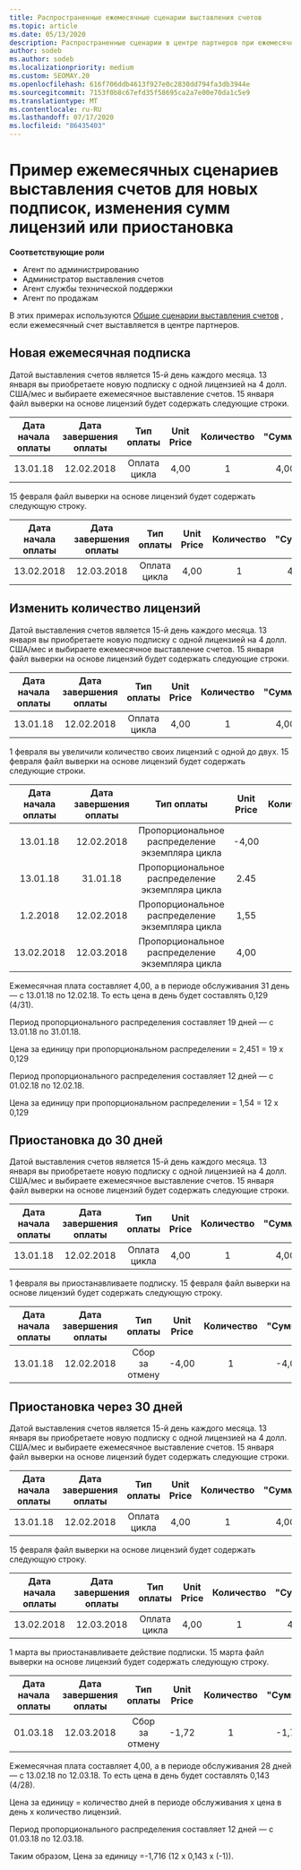 ```yaml
---
title: Распространенные ежемесячные сценарии выставления счетов
ms.topic: article
ms.date: 05/13/2020
description: Распространенные сценарии в центре партнеров при ежемесячном выставлении счетов — включает добавление новых подписок, изменение количества лицензий и приостановку подписок.
author: sodeb
ms.author: sodeb
ms.localizationpriority: medium
ms.custom: SEOMAY.20
ms.openlocfilehash: 616f706ddb4613f927e0c2830dd794fa3db3944e
ms.sourcegitcommit: 7153f0b8c67efd35f58695ca2a7e00e70da1c5e9
ms.translationtype: MT
ms.contentlocale: ru-RU
ms.lasthandoff: 07/17/2020
ms.locfileid: "86435403"
---
```

# <a name="sample-monthly-billing-scenarios-for-new-subscriptions-changing-license-amounts-or-suspensions"></a>Пример ежемесячных сценариев выставления счетов для новых подписок, изменения сумм лицензий или приостановка

**Соответствующие роли**

- Агент по администрированию
- Администратор выставления счетов
- Агент службы технической поддержки
- Агент по продажам

В этих примерах используются [Общие сценарии выставления счетов](common-billing-scenarios.md) , если ежемесячный счет выставляется в центре партнеров.

## <a name="new-monthly-subscription"></a>Новая ежемесячная подписка

Датой выставления счетов является 15-й день каждого месяца. 13 января вы приобретаете новую подписку с одной лицензией на 4 долл. США/мес и выбираете ежемесячное выставление счетов. 15 января файл выверки на основе лицензий будет содержать следующие строки.

|Дата начала оплаты |Дата завершения оплаты |Тип оплаты |Unit Price |Количество |"Сумма"; |
|       :---:      |    :---:       | :---:      |:---:      |:---:    |:---:  |
|13.01.18         |12.02.2018    |Оплата цикла   |4,00       |1        |4,00 |

15 февраля файл выверки на основе лицензий будет содержать следующую строку.

|Дата начала оплаты |Дата завершения оплаты |Тип оплаты |Unit Price |Количество |"Сумма"; |
|       :---:      |    :---:       | :---:      |:---:      |:---:    |:---:  |
|13.02.2018         |12.03.2018    |Оплата цикла   |4,00       |1        |4,00 |

## <a name="change-license-quantity"></a>Изменить количество лицензий

Датой выставления счетов является 15-й день каждого месяца. 13 января вы приобретаете новую подписку с одной лицензией на 4 долл. США/мес и выбираете ежемесячное выставление счетов. 15 января файл выверки на основе лицензий будет содержать следующие строки.

|Дата начала оплаты |Дата завершения оплаты |Тип оплаты |Unit Price |Количество |"Сумма"; |
|       :---:      |    :---:       | :---:      |:---:      |:---:    |:---:  |
|13.01.18         |12.02.2018    |Оплата цикла   |4,00       |1        |4,00    |

1 февраля вы увеличили количество своих лицензий с одной до двух. 15 февраля файл выверки на основе лицензий будет содержать следующие строки.

|Дата начала оплаты |Дата завершения оплаты |Тип оплаты |Unit Price |Количество |"Сумма"; |
|       :---:      |    :---:       | :---:      |:---:      |:---:    |:---:  |
| 13.01.18        |12.02.2018    |Пропорциональное распределение экземпляра цикла   |-4,00       |1        |-4,00   |
|13.01.18         |31.01.18    | Пропорциональное распределение экземпляра цикла   |2.45       |1        |2.45    |
|1.2.2018         |12.02.2018    | Пропорциональное распределение экземпляра цикла   |1,55       |2        |3,10    |
|13.02.2018         |12.03.2018    | Пропорциональное распределение экземпляра цикла   |4,00       |2        |8,00    |

Ежемесячная плата составляет 4,00, а в периоде обслуживания 31 день — с 13.01.18 по 12.02.18. То есть цена в день будет составлять 0,129 (4/31).

Период пропорционального распределения составляет 19 дней — с 13.01.18 по 31.01.18.

Цена за единицу при пропорциональном распределении = 2,451 = 19 x 0,129

Период пропорционального распределения составляет 12 дней — с 01.02.18 по 12.02.18.

Цена за единицу при пропорциональном распределении = 1,54 = 12 x 0,129

## <a name="suspend-before-30-days"></a>Приостановка до 30 дней

Датой выставления счетов является 15-й день каждого месяца. 13 января вы приобретаете новую подписку с одной лицензией на 4 долл. США/мес и выбираете ежемесячное выставление счетов. 15 января файл выверки на основе лицензий будет содержать следующие строки.

|Дата начала оплаты |Дата завершения оплаты |Тип оплаты |Unit Price |Количество |"Сумма"; |
|       :---:      |    :---:       | :---:      |:---:      |:---:    |:---:  |
|13.01.18         |12.02.2018    |Оплата цикла   |4,00       |1        |4,00    |

1 февраля вы приостанавливаете подписку. 15 февраля файл выверки на основе лицензий будет содержать следующую строку.

|Дата начала оплаты |Дата завершения оплаты |Тип оплаты |Unit Price |Количество |"Сумма"; |
|       :---:      |    :---:       | :---:      |:---:      |:---:    |:---:  |
13.01.18|12.02.2018|Сбор за отмену|-4,00|1|-4,00

## <a name="suspend-after-30-days"></a>Приостановка через 30 дней

Датой выставления счетов является 15-й день каждого месяца. 13 января вы приобретаете новую подписку с одной лицензией на 4 долл. США/мес и выбираете ежемесячное выставление счетов. 15 января файл выверки на основе лицензий будет содержать следующие строки.

|Дата начала оплаты |Дата завершения оплаты |Тип оплаты |Unit Price |Количество |"Сумма"; |
|       :---:      |    :---:       | :---:      |:---:      |:---:    |:---:  |
13.01.18|12.02.2018|Оплата цикла|4,00|1|4,00

15 февраля файл выверки на основе лицензий будет содержать следующую строку.

|Дата начала оплаты |Дата завершения оплаты |Тип оплаты |Unit Price |Количество |"Сумма"; |
|       :---:      |    :---:       | :---:      |:---:      |:---:    |:---:  |
13.02.2018|12.03.2018|Оплата цикла|4,00|1|4,00

1 марта вы приостанавливаете действие подписки. 15 марта файл выверки на основе лицензий будет содержать следующую строку.

|Дата начала оплаты |Дата завершения оплаты |Тип оплаты |Unit Price |Количество |"Сумма"; |
|       :---:      |    :---:       | :---:      |:---:      |:---:    |:---:  |
01.03.18|12.03.2018|Сбор за отмену|-1,72|1|-1,72

Ежемесячная плата составляет 4,00, а в периоде обслуживания 28 дней — с 13.02.18 по 12.03.18. То есть цена в день будет составлять 0,143 (4/28).

Цена за единицу = количество дней в периоде обслуживания х цена в день х количество лицензий.

Период пропорционального распределения составляет 12 дней — с 01.03.18 по 12.03.18.

Таким образом, Цена за единицу =-1,716 (12 x 0,143 x (-1)).
